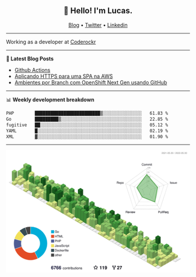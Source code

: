<h2 align="center">👋 Hello! I'm Lucas.</h2>
<p align="center">
  <a href="https://www.lucassabreu.net.br/">Blog</a> •
  <a href="https://twitter.com/lucassabreu">Twitter</a> •
  <a href="https://www.linkedin.com/in/lucassantosabreu/">Linkedin</a>
</p>

---

Working as a developer at [Coderockr](https://github.com/Coderockr)

---

**📝 Latest Blog Posts**

<!-- BLOG-POST-LIST:START -->
- [Github Actions](https://www.lucassabreu.net.br/post/github-actions/)
- [Aplicando HTTPS para uma SPA na AWS](https://www.lucassabreu.net.br/post/aplicando-https-para-uma-spa-na-aws/)
- [Ambientes por Branch com OpenShift Next Gen usando GitHub](https://www.lucassabreu.net.br/post/ambientes-por-branch-com-openshift-next-gen-usando-github/)
<!-- BLOG-POST-LIST:END -->

---

📊 **Weekly development breakdown**
<!--START_SECTION:waka-->
```text
PHP        █████████████████████████▒░░░░░░░░░░░░░░░   61.83 % 
Go         █████████▒░░░░░░░░░░░░░░░░░░░░░░░░░░░░░░░   22.85 % 
fugitive   ██░░░░░░░░░░░░░░░░░░░░░░░░░░░░░░░░░░░░░░░   05.12 % 
YAML       █░░░░░░░░░░░░░░░░░░░░░░░░░░░░░░░░░░░░░░░░   02.19 % 
XML        ▓░░░░░░░░░░░░░░░░░░░░░░░░░░░░░░░░░░░░░░░░   01.90 % 
```
<!--END_SECTION:waka-->

---

![](./profile-3d-contrib/profile-green-animate.svg)
